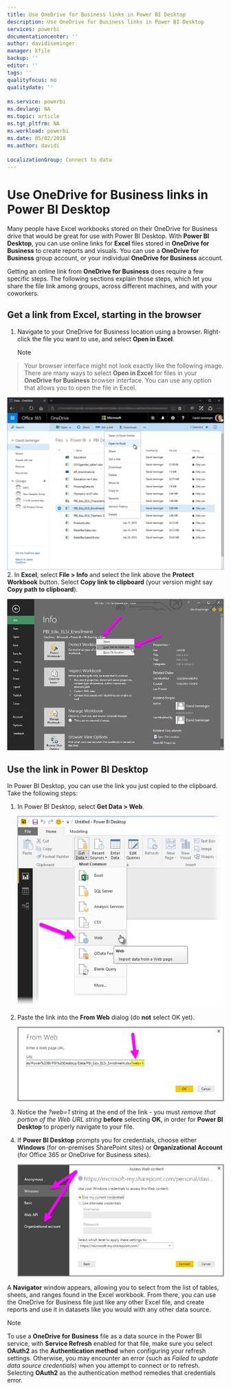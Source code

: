 ```yaml
---
title: Use OneDrive for Business links in Power BI Desktop
description: Use OneDrive for Business links in Power BI Desktop
services: powerbi
documentationcenter: ''
author: davidiseminger
manager: kfile
backup: ''
editor: ''
tags: ''
qualityfocus: no
qualitydate: ''

ms.service: powerbi
ms.devlang: NA
ms.topic: article
ms.tgt_pltfrm: NA
ms.workload: powerbi
ms.date: 05/02/2018
ms.author: davidi

LocalizationGroup: Connect to data
---
```

# Use OneDrive for Business links in Power BI Desktop
Many people have Excel workbooks stored on their OneDrive for Business drive that would be great for use with Power BI Desktop. With **Power BI Desktop**, you can use online links for **Excel** files stored in **OneDrive for Business** to create reports and visuals. You can use a **OneDrive for Business** group account, or your individual **OneDrive for Business** account.

Getting an online link from **OneDrive for Business** does require a few specific steps. The following sections explain those steps, which let you share the file link among groups, across different machines, and with your coworkers.

## Get a link from Excel, starting in the browser
1. Navigate to your OneDrive for Business location using a browser. Right-click the file you want to use, and select **Open in Excel**.
   
   > [!NOTE]
> Your browser interface might not look exactly like the following image. There are many ways to select **Open in Excel** for files in your **OneDrive for Business** browser interface. You can use any option that allows you to open the file in Excel.
   > 
   > 
   
   ![](media/desktop-use-onedrive-business-links/odb-links_02.png)
2. In **Excel**, select **File > Info** and select the link above the **Protect Workbook** button. Select **Copy link to clipboard** (your version might say **Copy path to clipboard**).
   
   ![](media/desktop-use-onedrive-business-links/odb-links_03.png)

## Use the link in Power BI Desktop
In Power BI Desktop, you can use the link you just copied to the clipboard. Take the following steps:

1. In Power BI Desktop, select **Get Data > Web**.
   
   ![](media/desktop-use-onedrive-business-links/odb-links_04.png)
2. Paste the link into the **From Web** dialog (do **not** select OK yet).
   
    ![](media/desktop-use-onedrive-business-links/odb-links_05.png)
3. Notice the *?web=1* string at the end of the link - you must *remove that portion of the Web URL string* **before** selecting **OK**, in order for **Power BI Desktop** to properly navigate to your file.
4. If **Power BI Desktop** prompts you for credentials, choose either **Windows** (for on-premises SharePoint sites) or **Organizational Account** (for Office 365 or OneDrive for Business sites).
   
   ![](media/desktop-use-onedrive-business-links/odb-links_06.png)

A **Navigator** window appears, allowing you to select from the list of tables, sheets, and ranges found in the Excel workbook. From there, you can use the OneDrive for Business file just like any other Excel file, and create reports and use it in datasets like you would with any other data source.

> [!NOTE]
> To use a **OneDrive for Business** file as a data source in the Power BI service, with **Service Refresh** enabled for that file, make sure you select **OAuth2** as the **Authentication method** when configuring your refresh settings. Otherwise, you may encounter an error (such as *Failed to update data source credentials*) when you attempt to connect or to refresh. Selecting **OAuth2** as the authentication method remedies that credentials error.
> 
> 

